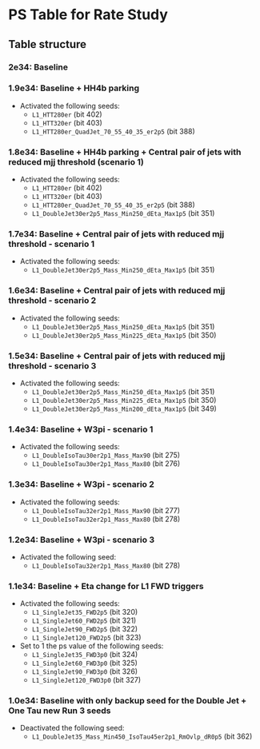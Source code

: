 # PS Table for Rate Study

## Table structure 

### 2e34: Baseline

### 1.9e34: Baseline + HH4b parking
   - Activated the following seeds: 
      - `L1_HTT280er` (bit 402) 
      - `L1_HTT320er` (bit 403) 
      - `L1_HTT280er_QuadJet_70_55_40_35_er2p5` (bit 388) 


### 1.8e34: Baseline + HH4b parking + Central pair of jets with reduced mjj threshold (scenario 1)
   - Activated the following seeds: 
      - `L1_HTT280er` (bit 402) 
      - `L1_HTT320er` (bit 403) 
      - `L1_HTT280er_QuadJet_70_55_40_35_er2p5` (bit 388) 
      - `L1_DoubleJet30er2p5_Mass_Min250_dEta_Max1p5` (bit 351)


### 1.7e34: Baseline + Central pair of jets with reduced mjj threshold - scenario 1
  - Activated the following seeds: 
      - `L1_DoubleJet30er2p5_Mass_Min250_dEta_Max1p5` (bit 351)


### 1.6e34: Baseline + Central pair of jets with reduced mjj threshold - scenario 2
  - Activated the following seeds: 
      - `L1_DoubleJet30er2p5_Mass_Min250_dEta_Max1p5` (bit 351)
      - `L1_DoubleJet30er2p5_Mass_Min225_dEta_Max1p5` (bit 350)


### 1.5e34: Baseline + Central pair of jets with reduced mjj threshold - scenario 3
  - Activated the following seeds: 
      - `L1_DoubleJet30er2p5_Mass_Min250_dEta_Max1p5` (bit 351)
      - `L1_DoubleJet30er2p5_Mass_Min225_dEta_Max1p5` (bit 350)
      - `L1_DoubleJet30er2p5_Mass_Min200_dEta_Max1p5` (bit 349)


### 1.4e34: Baseline + W3pi - scenario 1
  - Activated the following seeds: 
      - `L1_DoubleIsoTau30er2p1_Mass_Max90` (bit 275)
      - `L1_DoubleIsoTau30er2p1_Mass_Max80` (bit 276)


### 1.3e34: Baseline + W3pi - scenario 2
  - Activated the following seeds: 
      - `L1_DoubleIsoTau32er2p1_Mass_Max90` (bit 277)
      - `L1_DoubleIsoTau32er2p1_Mass_Max80` (bit 278)


### 1.2e34: Baseline + W3pi - scenario 3
  - Activated the following seed: 
      - `L1_DoubleIsoTau32er2p1_Mass_Max80` (bit 278)


### 1.1e34: Baseline + Eta change for L1 FWD triggers
  - Activated the following seeds: 
      - `L1_SingleJet35_FWD2p5` (bit 320)
      - `L1_SingleJet60_FWD2p5` (bit 321)
      - `L1_SingleJet90_FWD2p5` (bit 322)
      - `L1_SingleJet120_FWD2p5` (bit 323)
  - Set to 1 the ps value of the following seeds: 
      - `L1_SingleJet35_FWD3p0` (bit 324)
      - `L1_SingleJet60_FWD3p0` (bit 325)
      - `L1_SingleJet90_FWD3p0` (bit 326)
      - `L1_SingleJet120_FWD3p0` (bit 327) 


### 1.0e34: Baseline with only backup seed for the Double Jet + One Tau new Run 3 seeds
  - Deactivated the following seed: 
      - `L1_DoubleJet35_Mass_Min450_IsoTau45er2p1_RmOvlp_dR0p5` (bit 362)

  
<br/>

